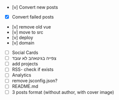 - [v] Convert new posts
- [x] Convert failed posts
- [v] remove old vue
- [v] move to src
- [v] deploy
- [v] domain
- [ ] Social Cards
- [ ] צפייה בגיטאהב לא עובד
- [ ] add projects
- [ ] RSS- check if exists
- [ ] Analytics
- [ ] remove jsconfig.json?
- [ ] README.md
- [ ] 3 posts format (without author, with cover image)
